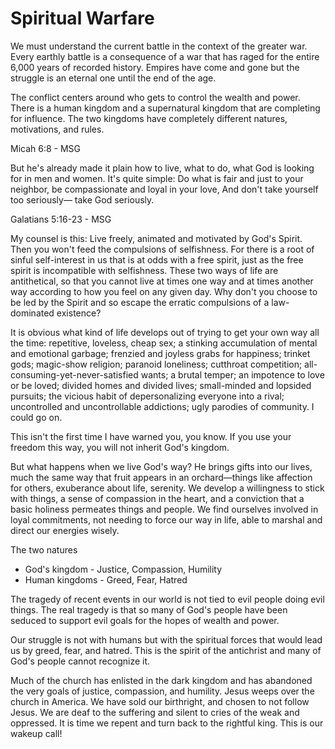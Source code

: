 # Spiritual Warfare

We must understand the current battle in the context of the greater war.  Every
earthly battle is a consequence of a war that has raged for the entire 6,000
years of recorded history. Empires have come and gone but the struggle is an
eternal one until the end of the age.

The conflict centers around who gets to control the wealth and power.  There is
a human kingdom and a  supernatural kingdom that are completing for influence. 
The two kingdoms have completely different natures,  motivations, and rules.


Micah 6:8 - MSG
 
But he's already made it plain how to live, what to do, what God is looking for
in men and women. It's quite simple: Do what is fair and just to your neighbor,
be compassionate and loyal in your love, And don't take yourself too seriously—
take God seriously. 


Galatians 5:16-23 - MSG

My counsel is this: Live freely, animated and motivated by God's Spirit. Then
you won't feed the  compulsions of selfishness. For there is a root of sinful
self-interest in us that is at odds with a free spirit, just as the free spirit
is incompatible with selfishness. These two ways of life  are antithetical, so
that you cannot live at times one way and at times another way according to  how
you feel on any given day. Why don't you choose to be led by the Spirit and so
escape the  erratic compulsions of a law-dominated existence?

It is obvious what kind of life develops out of trying to get your own way all
the time:  repetitive, loveless, cheap sex; a stinking accumulation of mental
and emotional garbage; frenzied  and joyless grabs for happiness; trinket gods;
magic-show religion; paranoid loneliness; cutthroat  competition;
all-consuming-yet-never-satisfied wants; a brutal temper; an impotence to love
or be  loved; divided homes and divided lives; small-minded and lopsided
pursuits; the vicious habit of  depersonalizing everyone into a rival;
uncontrolled and uncontrollable addictions; ugly parodies  of community. I could
go on.

This isn't the first time I have warned you, you know. If you use your freedom
this way, you will  not inherit God's kingdom.

But what happens when we live God's way? He brings gifts into our lives, much
the same way that  fruit appears in an orchard—things like affection for others,
exuberance about life, serenity.  We develop a willingness to stick with things,
a sense of compassion in the heart, and a conviction  that a basic holiness
permeates things and people. We find ourselves involved in loyal commitments, 
not needing to force our way in life, able to marshal and direct our energies
wisely.


The two natures

* God's kingdom - Justice, Compassion, Humility
* Human kingdoms - Greed, Fear, Hatred


The tragedy of recent events in our world is not tied to evil people doing evil
things.  The real tragedy is that so many of God's people have been seduced to
support evil goals for the hopes of wealth and power.

Our struggle is not with humans but with the spiritual forces that would lead us
by greed, fear,  and hatred. This is the spirit of the antichrist and many of
God's people cannot recognize it.

Much of the church has enlisted in the dark kingdom and has abandoned the very
goals of justice, compassion, and humility.  Jesus weeps over the church in
America.  We have sold our birthright, and chosen to not follow Jesus.  We are
deaf to the suffering and silent to cries of the weak and oppressed.  It is time
we repent and turn back to the rightful king.  This is our wakeup call!


